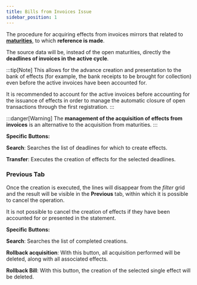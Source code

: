 ```yaml
---
title: Bills from Invoices Issue
sidebar_position: 1
---
```


The procedure for acquiring effects from invoices mirrors that related to [**maturities**](/docs/treasury/bills-holding/procedures/bills-acquisition-from-maturity-values), to which **reference is made**.

The source data will be, instead of the open maturities, directly the **deadlines of invoices in the active cycle**.


:::tip[Note]
This allows for the advance creation and presentation to the bank of effects (for example, the bank receipts to be brought for collection) even before the active invoices have been accounted for.

It is recommended to account for the active invoices before accounting for the issuance of effects in order to manage the automatic closure of open transactions through the first registration.
:::


:::danger[Warning]
The **management of the acquisition of effects from invoices** is an alternative to the acquisition from maturities.
:::

**Specific Buttons:**

**Search**: Searches the list of deadlines for which to create effects.

**Transfer**: Executes the creation of effects for the selected deadlines.


### Previous Tab 

Once the creation is executed, the lines will disappear from the *filter* grid and the result will be visible in the **Previous** tab, within which it is possible to cancel the operation.

It is not possible to cancel the creation of effects if they have been accounted for or presented in the statement.


**Specific Buttons:**

**Search**: Searches the list of completed creations.

**Rollback acquisition**: With this button, all acquisition performed will be deleted, along with all associated effects.

**Rollback Bill**: With this button, the creation of the selected single effect will be deleted.